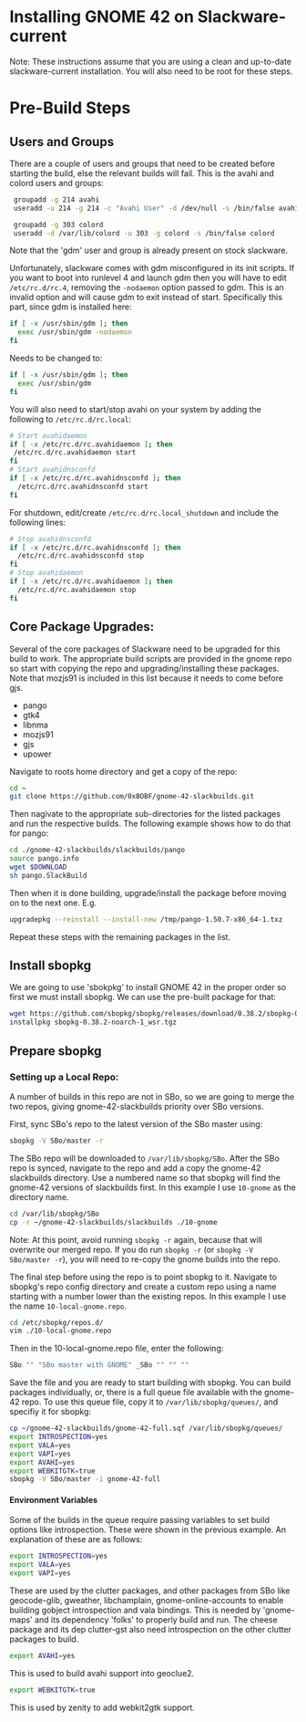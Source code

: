 # Installing GNOME 42 on Slackware-current
Note: These instructions assume that you are using a clean and up-to-date slackware-current installation. You will also need to be root for these steps.

# Pre-Build Steps

## Users and Groups
There are a couple of users and groups that need to be created before starting
the build, else the relevant builds will fail. This is the avahi and colord 
users and groups:
```bash
 groupadd -g 214 avahi
 useradd -u 214 -g 214 -c "Avahi User" -d /dev/null -s /bin/false avahi

 groupadd -g 303 colord
 useradd -d /var/lib/colord -u 303 -g colord -s /bin/false colord
```
Note that the 'gdm' user and group is already present on stock slackware.

Unfortunately, slackware comes with gdm misconfigured in its init scripts. If you want to boot into runlevel 4 and launch gdm then you will have to edit `/etc/rc.d/rc.4`, removing the `-nodaemon` option passed to gdm. This is an invalid option and will cause gdm to exit instead of start. Specifically this part, since gdm is installed here:
```bash
if [ -x /usr/sbin/gdm ]; then
  exec /usr/sbin/gdm -nodaemon
fi
```
Needs to be changed to:
```bash
if [ -x /usr/sbin/gdm ]; then
  exec /usr/sbin/gdm
fi
```

You will also need to start/stop avahi on your system by adding the following to `/etc/rc.d/rc.local`:
```bash
# Start avahidaemon
if [ -x /etc/rc.d/rc.avahidaemon ]; then
 /etc/rc.d/rc.avahidaemon start
fi
# Start avahidnsconfd
if [ -x /etc/rc.d/rc.avahidnsconfd ]; then
  /etc/rc.d/rc.avahidnsconfd start
fi
```
For shutdown, edit/create `/etc/rc.d/rc.local_shutdown` and include the following lines:

```bash
# Stop avahidnsconfd
if [ -x /etc/rc.d/rc.avahidnsconfd ]; then
  /etc/rc.d/rc.avahidnsconfd stop
fi
# Stop avahidaemon
if [ -x /etc/rc.d/rc.avahidaemon ]; then
  /etc/rc.d/rc.avahidaemon stop
fi
```

## Core Package Upgrades:
Several of the core packages of Slackware need to be upgraded for this build to work. The appropriate build scripts are provided in the gnome repo so
start with copying the repo and upgrading/installing these packages. Note that mozjs91 is included in this list because it needs to come before gjs.
- pango
- gtk4
- libnma
- mozjs91
- gjs
- upower

Navigate to roots home directory and get a copy of the repo:
```bash
cd ~
git clone https://github.com/0xBOBF/gnome-42-slackbuilds.git
```
Then nagivate to the appropriate sub-directories for the listed packages and run the respective builds. The following example shows how to do that for pango:
```bash
cd ./gnome-42-slackbuilds/slackbuilds/pango
source pango.info
wget $DOWNLOAD
sh pango.SlackBuild
```
Then when it is done building, upgrade/install the package before moving on to the next one. E.g.
```bash
upgradepkg --reinstall --install-new /tmp/pango-1.50.7-x86_64-1.txz
```
Repeat these steps with the remaining packages in the list.

## Install sbopkg
We are going to use 'sbokpkg' to install GNOME 42 in the proper order so first we must install sbopkg. We can use the pre-built package for that:
```bash
wget https://github.com/sbopkg/sbopkg/releases/download/0.38.2/sbopkg-0.38.2-noarch-1_wsr.tgz
installpkg sbopkg-0.38.2-noarch-1_wsr.tgz
```
## Prepare sbopkg

### Setting up a Local Repo:
A number of builds in this repo are not in SBo, so we are going to merge the two repos, giving gnome-42-slackbuilds priority over SBo versions.

First, sync SBo's repo to the latest version of the SBo master using:
``` bash
sbopkg -V SBo/master -r
```
The SBo repo will be downloaded to `/var/lib/sbopkg/SBo`. After the SBo repo is synced, navigate to the repo and add a copy the gnome-42 slackbuilds directory. Use a numbered name so that sbopkg will find the gnome-42 versions of slackbuilds first. In this example I use `10-gnome` as the directory name.
``` bash
cd /var/lib/sbopkg/SBo
cp -r ~/gnome-42-slackbuilds/slackbuilds ./10-gnome
```
Note: At this point, avoid running `sbopkg -r` again, because that will overwrite our merged repo. If you do run `sbopkg -r` (or `sbopkg -V SBo/master -r`), you will need to re-copy the gnome builds into the repo.

The final step before using the repo is to point sbopkg to it. Navigate to sbopkg's repo config directory and create a custom repo using a name starting with a number lower than the existing repos. In this example I use the name `10-local-gnome.repo`.
``` bash
cd /etc/sbopkg/repos.d/
vim ./10-local-gnome.repo
```
Then in the 10-local-gnome.repo file, enter the following:
``` bash
SBo "" "SBo master with GNOME" _SBo "" "" ""
```
Save the file and you are ready to start building with sbopkg. You can build packages individually, or, there is a full queue file available with the gnome-42 repo. To use this queue file, copy it to `/var/lib/sbopkg/queues/`, and specifiy it for sbopkg:
```bash
cp ~/gnome-42-slackbuilds/gnome-42-full.sqf /var/lib/sbopkg/queues/
export INTROSPECTION=yes
export VALA=yes
export VAPI=yes
export AVAHI=yes
export WEBKITGTK=true
sbopkg -V SBo/master -i gnome-42-full
```

#### Environment Variables
Some of the builds in the queue require passing variables to set build options like introspection. These were shown in the previous example. An explanation of these are as follows:
``` bash
export INTROSPECTION=yes
export VALA=yes
export VAPI=yes
```
These are used by the clutter packages, and other packages from SBo like geocode-glib, gweather, libchamplain, gnome-online-accounts to enable building gobject introspection and vala bindings. This is needed by 'gnome-maps' and its dependency 'folks' to properly build and run. The cheese package and its dep clutter-gst also need introspection on the other clutter packages to build.

``` bash
export AVAHI=yes
```
This is used to build avahi support into geoclue2.

``` bash
export WEBKITGTK=true
```
This is used by zenity to add webkit2gtk support.
